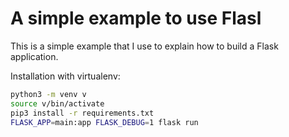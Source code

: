 # A simple example to use Flasl

This is a simple example that I use to explain how to build a Flask application.

Installation with virtualenv:

```bash
python3 -m venv v
source v/bin/activate
pip3 install -r requirements.txt
FLASK_APP=main:app FLASK_DEBUG=1 flask run
```
